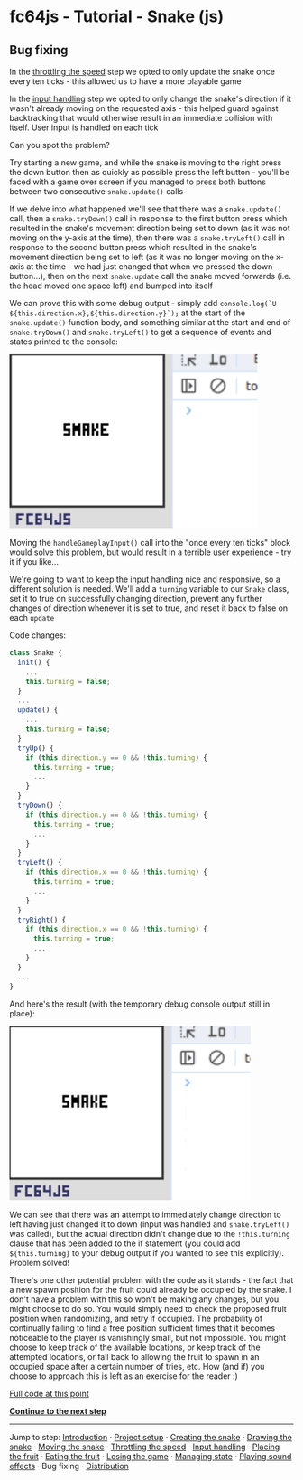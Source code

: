 # fc64js - Tutorial - Snake (js)

## Bug fixing

In the [throttling the speed](05.md) step we opted to only update the snake once every ten ticks - this allowed us to have a more playable game

In the [input handling](06.md) step we opted to only change the snake's direction if it wasn't already moving on the requested axis - this helped guard against backtracking that would otherwise result in an immediate collision with itself. User input is handled on each tick

Can you spot the problem?

Try starting a new game, and while the snake is moving to the right press the down button then as quickly as possible press the left button - you'll be faced with a game over screen if you managed to press both buttons between two consecutive ```snake.update()``` calls

If we delve into what happened we'll see that there was a ```snake.update()``` call, then a ```snake.tryDown()``` call in response to the first button press which resulted in the snake's movement direction being set to down (as it was not moving on the y-axis at the time), then there was a ```snake.tryLeft()``` call in response to the second button press which resulted in the snake's movement direction being set to left (as it was no longer moving on the x-axis at the time - we had just changed that when we pressed the down button...), then on the next ```snake.update``` call the snake moved forwards (i.e. the head moved one space left) and bumped into itself

We can prove this with some debug output - simply add ```console.log(`U ${this.direction.x},${this.direction.y}`);``` at the start of the ```snake.update()``` function body, and something similar at the start and end of ```snake.tryDown()``` and ```snake.tryLeft()``` to get a sequence of events and states printed to the console:

<img src="images/10-bug.gif" width="440"/>

Moving the ```handleGameplayInput()``` call into the "once every ten ticks" block would solve this problem, but would result in a terrible user experience - try it if you like...

We're going to want to keep the input handling nice and responsive, so a different solution is needed. We'll add a ```turning``` variable to our ```Snake``` class, set it to true on successfully changing direction, prevent any further changes of direction whenever it is set to true, and reset it back to false on each ```update```

Code changes:

```js
class Snake {
  init() {
    ...
    this.turning = false;
  }
  ...
  update() {
    ...
    this.turning = false;
  }
  tryUp() {
    if (this.direction.y == 0 && !this.turning) {
      this.turning = true;
      ...
    }
  }
  tryDown() {
    if (this.direction.y == 0 && !this.turning) {
      this.turning = true;
      ...
    }
  }
  tryLeft() {
    if (this.direction.x == 0 && !this.turning) {
      this.turning = true;
      ...
    }
  }
  tryRight() {
    if (this.direction.x == 0 && !this.turning) {
      this.turning = true;
      ...
    }
  }
  ...
}
```

And here's the result (with the temporary debug console output still in place):

<img src="images/11-fixed.gif" width="428"/>

We can see that there was an attempt to immediately change direction to left having just changed it to down (input was handled and ```snake.tryLeft()``` was called), but the actual direction didn't change due to the ```!this.turning``` clause that has been added to the if statement (you could add ```${this.turning}``` to your debug output if you wanted to see this explicitly). Problem solved!

There's one other potential problem with the code as it stands - the fact that a new spawn position for the fruit could already be occupied by the snake. I don't have a problem with this so won't be making any changes, but you might choose to do so. You would simply need to check the proposed fruit position when randomizing, and retry if occupied. The probability of continually failing to find a free position sufficient times that it becomes noticeable to the player is vanishingly small, but not impossible. You might choose to keep track of the available locations, or keep track of the attempted locations, or fall back to allowing the fruit to spawn in an occupied space after a certain number of tries, etc. How (and if) you choose to approach this is left as an exercise for the reader :)

[Full code at this point](versions/v12.html)

[**Continue to the next step**](13.md)

---

Jump to step: [Introduction](readme.md) · [Project setup](01.md) · [Creating the snake](02.md) · [Drawing the snake](03.md) · [Moving the snake](04.md) · [Throttling the speed](05.md) · [Input handling](06.md) · [Placing the fruit](07.md) · [Eating the fruit](08.md) · [Losing the game](09.md) · [Managing state](10.md) · [Playing sound effects](11.md) · Bug fixing · [Distribution](13.md)
